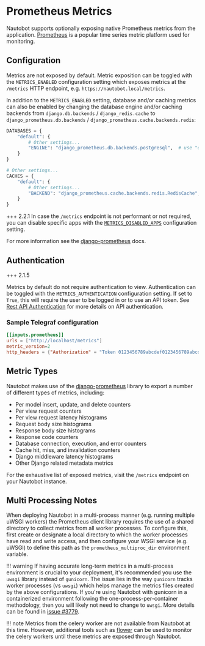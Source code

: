 # Prometheus Metrics

Nautobot supports optionally exposing native Prometheus metrics from the application. [Prometheus](https://prometheus.io/) is a popular time series metric platform used for monitoring.

## Configuration

Metrics are not exposed by default. Metric exposition can be toggled with the `METRICS_ENABLED` configuration setting which exposes metrics at the `/metrics` HTTP endpoint, e.g. `https://nautobot.local/metrics`.

In addition to the `METRICS_ENABLED` setting, database and/or caching metrics can also be enabled by changing the database engine and/or caching backends from `django.db.backends` / `django_redis.cache` to `django_prometheus.db.backends` / `django_prometheus.cache.backends.redis`:

```python
DATABASES = {
    "default": {
        # Other settings...
        "ENGINE": "django_prometheus.db.backends.postgresql",  # use "django_prometheus.db.backends.mysql" with MySQL
    }
}

# Other settings...
CACHES = {
    "default": {
        # Other settings...
        "BACKEND": "django_prometheus.cache.backends.redis.RedisCache",
    }
}
```

+++ 2.2.1
    In case the `/metrics` endpoint is not performant or not required, you can disable specific apps with the [`METRICS_DISABLED_APPS`](../configuration/optional-settings.md#metrics_disabled_apps) configuration setting.

For more information see the [django-prometheus](https://github.com/korfuri/django-prometheus) docs.

## Authentication

+++ 2.1.5

Metrics by default do not require authentication to view. Authentication can be toggled with the `METRICS_AUTHENTICATION` configuration setting. If set to `True`, this will require the user to be logged in or to use an API token. See [Rest API Authentication](../../platform-functionality/rest-api/authentication.md) for more details on API authentication.

### Sample Telegraf configuration

```toml
[[inputs.prometheus]]
urls = ["http://localhost/metrics"]
metric_version=2
http_headers = {"Authorization" = "Token 0123456789abcdef0123456789abcdef01234567"}
```

## Metric Types

Nautobot makes use of the [django-prometheus](https://github.com/korfuri/django-prometheus) library to export a number of different types of metrics, including:

- Per model insert, update, and delete counters
- Per view request counters
- Per view request latency histograms
- Request body size histograms
- Response body size histograms
- Response code counters
- Database connection, execution, and error counters
- Cache hit, miss, and invalidation counters
- Django middleware latency histograms
- Other Django related metadata metrics

For the exhaustive list of exposed metrics, visit the `/metrics` endpoint on your Nautobot instance.

## Multi Processing Notes

When deploying Nautobot in a multi-process manner (e.g. running multiple uWSGI workers) the Prometheus client library requires the use of a shared directory to collect metrics from all worker processes. To configure this, first create or designate a local directory to which the worker processes have read and write access, and then configure your WSGI service (e.g. uWSGI) to define this path as the `prometheus_multiproc_dir` environment variable.

!!! warning
    If having accurate long-term metrics in a multi-process environment is crucial to your deployment, it's recommended you use the `uwsgi` library instead of `gunicorn`. The issue lies in the way `gunicorn` tracks worker processes (vs `uwsgi`) which helps manage the metrics files created by the above configurations. If you're using Nautobot with gunicorn in a containerized environment following the one-process-per-container methodology, then you will likely not need to change to `uwsgi`. More details can be found in  [issue #3779](https://github.com/netbox-community/netbox/issues/3779#issuecomment-590547562).

!!! note
    Metrics from the celery worker are not available from Nautobot at this time.  However, additional tools such as [flower](https://flower.readthedocs.io/en/latest/) can be used to monitor the celery workers until these metrics are exposed through Nautobot.

